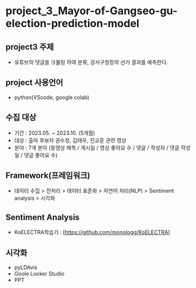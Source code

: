 # project_3_Mayor-of-Gangseo-gu-election-prediction-model
## project3 주제
- 유튜브의 댓글을 크롤링 하여 분류, 강서구청장의 선거 결과를 예측한다.

## project 사용언어 
- python(VScode, google colab)

## 수집 대상
- 기간 : 2023.05. ~ 2023.10. (5개월)
- 대상 : 출마 후보자 권수정, 김태우, 진교훈 관련 영상
- 분야 : 7개 분야 (동영상 제목 / 게시일  / 영상 좋아요 수 / 댓글 / 작성자 / 댓글 작성일 / 댓글 좋아요 수)

## Framework(프레임워크)
- 데이터 수집 > 전처리 > 데이터 표준화 > 자연어 처리(NLP) > Sentiment analysis > 시각화

## Sentiment Analysis
- KoELECTRA학습기 : [https://github.com/monologg/KoELECTRA]

## 시각화
- pyLDAvis
- Goole Looker Studio
- PPT
